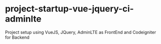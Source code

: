 # project-startup-vue-jquery-ci-adminlte
Project setup using VueJS, JQuery, AdminLTE as FrontEnd and Codeigniter for Backend
